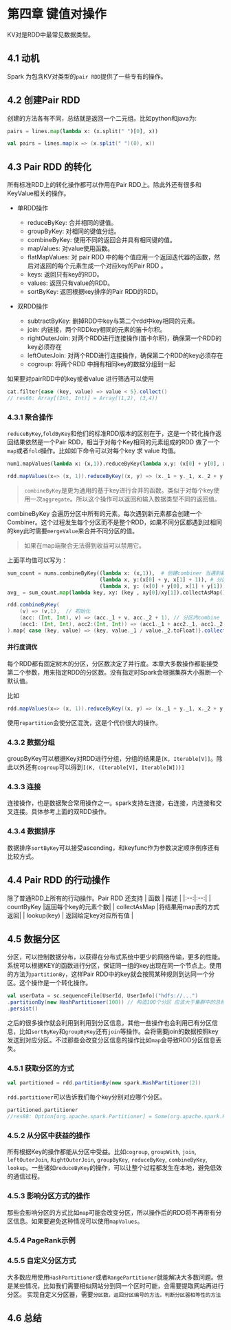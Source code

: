 # 第四章 键值对操作

KV对是RDD中最常见数据类型。

## 4.1 动机
Spark 为包含KV对类型的`pair RDD`提供了一些专有的操作。

## 4.2 创建Pair RDD
创建的方法各有不同，总结就是返回一个二元组。比如python和java为:

```python
pairs = lines.map(lambda x: (x.split(" ")[0], x))
```
```scala
val pairs = lines.map(x => (x.split(" ")(0), x))
```

## 4.3 Pair RDD 的转化
所有标准RDD上的转化操作都可以作用在Pair RDD上。除此外还有很多和KeyValue相关的操作。

- 单RDD操作
  - reduceByKey: 合并相同的键值。
  - groupByKey: 对相同的键值分组。
  - combineByKey: 使用不同的返回合并具有相同键的值。
  - mapValues: 对value使用函数。
  - flatMapValues: 对 pair RDD 中的每个值应用一个返回迭代器的函数，然后对返回的每个元素生成一个对应key的Pair RDD 。
  - keys: 返回只有key的RDD。
  - values: 返回只有value的RDD。
  - sortByKey: 返回根据key排序的Pair RDD的RDD。

- 双RDD操作
  - subtractByKey: 删掉RDD中key与第二个rdd中key相同的元素。
  - join: 内链接，两个RDDkey相同的元素的笛卡尔积。
  - rightOuterJoin: 对两个RDD进行连接操作(笛卡尔积)，确保第一个RDD的key必须存在
  - leftOuterJoin: 对两个RDD进行连接操作，确保第二个RDD的key必须存在
  - cogroup: 将两个RDD 中拥有相同key的数据分组到一起

如果要对pairRDD中的key或者value 进行筛选可以使用
```scala
cat.filter{case (key, value) => value < 5}.collect()
// res66: Array[(Int, Int)] = Array((1,2), (3,4))
```


### 4.3.1 聚合操作
`reduceByKey`,`foldByKey`和他们的标准RDD版本的区别在于，这是一个转化操作返回结果依然是一个Pair RDD，相当于对每个Key相同的元素组成的RDD 做了一个`map`或者`fold`操作。比如如下命令可以对每个key 求 value 均值。
```python
num1.mapValues(lambda x: (x,1)).reduceByKey(lambda x,y: (x[0] + y[0], x[1]+y[1])).mapValues(lambda x: x[0]/x[1])
```

```scala
rdd.mapValues(x=> (x, 1)).reduceByKey((x, y) => (x._1 + y._1, x._2 + y._2)).mapValues(x => (x._1.toFloat / x._2)).collect()
```

> `combineByKey`是更为通用的基于key进行合并的函数。类似于对每个key使用一次`aggregate`。所以这个操作可以返回和输入数据类型不同的返回值。

combineByKey 会遍历分区中所有的元素。每次遇到新元素都会创建一个 Combiner。这个过程发生每个分区而不是整个RDD，如果不同分区都遇到过相同的key此时需要`mergeValue`来合并不同分区的值。

> 如果在map端聚合无法得到收益可以禁用它。

上面平均值可以写为：
```python
sum_count = nums.combineByKey((lambda x: (x,1)),  # 创建combiner 当遇到新的key时候的初始化函数。
                              (lambda x, y:(x[0] + y, x[1] + 1)), # 分区内map端聚合
                              (lambda x, y: (x[0] + y[0], x[1] + y[1]))) # 分区与分区聚合
avg_ = sum_count.map(lambda key, xy: (key , xy[0]/xy[1]).collectAsMap()
```

```Scala
rdd.combineByKey(
    (v) => (v,1),  // 初始化
    (acc: (Int, Int), v) => (acc._1 + v, acc._2 + 1), // 分区内combine
    (acc1: (Int, Int), acc2:(Int, Int)) => (acc1._1 + acc2._1, acc1._2 + acc2._2) // 分区间combine
).map{ case (key, value) => (key, value._1 / value._2.toFloat)}.collect()
```

#### 并行度调优
每个RDD都有固定树木的分区，分区数决定了并行度。本章大多数操作都能接受第二个参数，用来指定RDD的分区数。没有指定时Spark会根据集群大小推断一个默认值。

比如
```scala
rdd.mapValues(x=> (x, 1)).reduceByKey((x, y) => (x._1 + y._1, x._2 + y._2), 10) // 并行度为10
```

使用`repartition`会使分区混洗，这是个代价很大的操作。

### 4.3.2 数据分组

groupByKey可以根据Key对RDD进行分组，分组的结果是`[K, Iterable[V]]`。除此以外还有`cogroup`可以得到`[(K, (Iterable[V], Iterable[W]))]`

### 4.3.3 连接

连接操作，也是数据聚合常用操作之一。spark支持左连接，右连接，内连接和交叉连接。具体参考上面的双RDD操作。

### 4.3.4 数据排序
数据排序`sortByKey`可以接受ascending，和keyfunc作为参数决定顺序倒序还有比较方式。

## 4.4 Pair RDD 的行动操作
除了普通RDD上所有的行动操作。Pair RDD 还支持
| 函数 | 描述 | 
|:--:|:--:|
| countByKey  |返回每个key的元素个数|
| collectAsMap  |将结果用map表的方式返回|
| lookup(key)  | 返回给定key对应所有值 | 

## 4.5 数据分区
分区，可以控制数据分布，以获得在分布式系统中更少的网络传输，更多的性能。系统可以根据KEY的函数进行分区，保证同一组的key出现在同一个节点上。使用的方法为`partitionBy`，这样Pair RDD中的key就会按照某种规则到达同一个分区。这个操作是一个转化操作。

```scala
val userData = sc.sequenceFile[UserId, UserInfo]("hdfs://...")
.partitionBy(new HashPartitioner(100)) // 构造100个分区 应该大于集群中的总核心数
.persist()
```

之后的很多操作就会利用到利用到分区信息，其他一些操作也会利用已有分区信息，比如`sortByKey`和`groupByKey`还有`join`等操作。会将需要join的数据按照key发送到对应分区。不过那些会改变分区信息的操作比如`map`会导致RDD分区信息丢失。


### 4.5.1 获取分区的方式

```scala
val partitioned = rdd.partitionBy(new spark.HashPartitioner(2))
```
`rdd.partitioner`可以告诉我们每个key分别对应哪个分区。
```scala
partitioned.partitioner
//res88: Option[org.apache.spark.Partitioner] = Some(org.apache.spark.HashPartitioner@2)
```

### 4.5.2 从分区中获益的操作
所有根据Key的操作都能从分区中受益。比如`cogroup`, `groupWith`, `join`, `leftOuterJoin`, `RightOuterJoin`, `groupByKey`, `reduceByKey`, `combineByKey`, `lookup`。一些诸如`reduceByKey`的操作，可以让整个过程都发生在本地，避免低效的通信过程。

### 4.5.3 影响分区方式的操作
那些会影响分区的方式比如`map`可能会改变分区，所以操作后的RDD将不再带有分区信息。如果要避免这种情况可以使用`mapValues`。
### 4.5.4 PageRank示例

### 4.5.5 自定义分区方式
大多数应用使用`HashPartitioner`或者`RangePartitioner`就能解决大多数问题。但是某些情况，比如我们需要相似网站分到同一个区时可能，会需要提取网站再进行分区。 实现自定义分区器，需要`分区数，返回分区编号的方法，判断分区器相等性的方法`

## 4.6 总结

